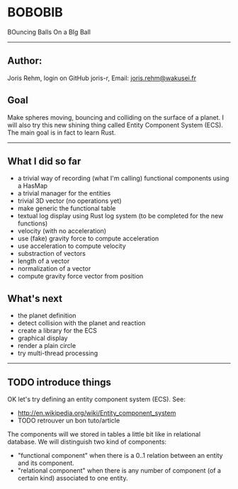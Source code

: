 

# BOBOBIB
          
BOuncing Balls On a BIg Ball


 -------------------------------------------------------------

## Author:

  Joris Rehm, 
  login on GitHub joris-r, 
  Email: joris.rehm@wakusei.fr

## Goal

Make spheres moving, bouncing and colliding on the
surface of a planet. I will also try this new shining
thing called Entity Component System (ECS). The main
goal is in fact to learn Rust.

 -------------------------------------------------------------
 
## What I did so far

  - a trivial way of recording (what I'm calling)
    functional components using a HasMap
  - a trivial manager for the entities
  - trivial 3D vector (no operations yet)
  - make generic the functional table
  - textual log display using Rust log system
    (to be completed for the new functions)
  - velocity (with no acceleration)
  - use (fake) gravity force to compute acceleration
  - use acceleration to compute velocity
  - substraction of vectors
  - length of a vector
  - normalization of a vector
  - compute gravity force vector from position

## What's next
  - the planet definition
  - detect collision with the planet and reaction
  - create a library for the ECS
  - graphical display
  - render a plain circle
  - try multi-thread processing

 -------------------------------------------------------------

## TODO introduce things

OK let's try defining an entity component system (ECS).
See:
  - http://en.wikipedia.org/wiki/Entity_component_system
  - TODO retrouver un bon tuto/article

The components will we stored in tables a little bit like in
relational database.
We will distinguish two kind of components:
  - "functional component" when there is a 0..1 relation between an entity
    and its component.
  - "relational component" when there is any number of component (of
    a certain kind) associated to one entity.
